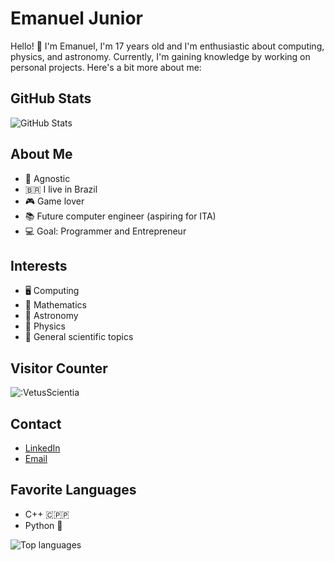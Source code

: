 # Emanuel Junior

Hello! 👋 I'm Emanuel, I'm 17 years old and I'm enthusiastic about computing, physics, and astronomy. Currently, I'm gaining knowledge by working on personal projects. Here's a bit more about me:

## GitHub Stats
![GitHub Stats](https://github-readme-stats.vercel.app/api?username=VetusScientia&show_icons=true&count_private=true&hide=prs)

## About Me
- 🌌 Agnostic
- 🇧🇷 I live in Brazil
- 🎮 Game lover
- 📚 Future computer engineer (aspiring for ITA)
- 💻 Goal: Programmer and Entrepreneur

## Interests
- 🖥️ Computing
- 🧮 Mathematics
- 🚀 Astronomy
- 🧪 Physics
- 🧾 General scientific topics

## Visitor Counter

![:VetusScientia](https://count.getloli.com/get/@:VetusScientia)

## Contact
- [LinkedIn](https://www.linkedin.com/in/emanuel-junior-03b406286/)
- [Email](emanueljunior756@gmail.com)

## Favorite Languages
- C++ 🇨‌🇵‌🇵‌
- Python 🐍

![Top languages](https://github-readme-stats.vercel.app/api/top-langs/?username=VetusScientia)
